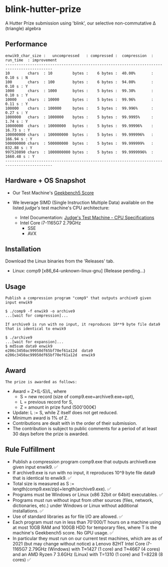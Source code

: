 # blink-hutter-prize
A Hutter Prize submission using 'blink', our selective non-commutative ∆ (triangle) algebra

## Performance

```
enwik9_char_size :   uncompressed   : compressed :  compression  :  run_time  : improvement
-------------------------------------------------------------------------------------------
10        chars  : 10         bytes :    6 bytes :  40.00%       :     0.10 s : N          
100       chars  : 100        bytes :    6 bytes :  94.00%       :     0.10 s : Y          
1000      chars  : 1000       bytes :    5 bytes :  99.30%       :     0.10 s : Y          
10000     chars  : 10000      bytes :    5 bytes :  99.96%       :     0.11 s : Y          
100000    chars  : 100000     bytes :    5 bytes :  99.996%      :     0.27 s : Y          
1000000   chars  : 1000000    bytes :    5 bytes :  99.9995%     :     1.74 s : Y          
10000000  chars  : 10000000   bytes :    5 bytes :  99.99996%    :    16.73 s : Y          
100000000 chars  : 100000000  bytes :    5 bytes :  99.999996%   :   166.94 s : Y          
500000000 chars  : 500000000  bytes :    5 bytes :  99.999999%   :   832.88 s : Y          
997520890 chars  : 1000000000 bytes :    5 bytes :  99.9999996%  :  1660.48 s : Y          
-------------------------------------------------------------------------------------------
```

## Hardware + OS Snapshot

-  Our Test Machine's [Geekbench5 Score](https://browser.geekbench.com/v5/cpu/16402194)

- We leverage SIMD (Single Instruction Multiple Data) available on the listed *judge's* test machine's CPU
architecture:
  - Intel Documentation: [Judge's Test Machine - CPU Specifications](https://ark.intel.com/content/www/us/en/ark/products/208921/intel-core-i71165g7-processor-12m-cache-up-to-4-70-ghz-with-ipu.html)
  - Intel Core i7-1165G7 2.79GHz
    - SSE
    - AVX

## Installation
Download the Linux binaries from the 'Releases' tab.

- Linux: comp9 \[x86_64-unknown-linux-gnu\] (Release pending...)

## Usage
`Publish a compression program "comp9" that outputs archive9 given input enwik9`
```
$ ./comp9 -f enwik9 -o archive9
...[wait for compression]...
```

`If archive9 is run with no input, it reproduces 10**9 byte file data9 that is identical to enwik9`
```
$ ./archive9
...[wait for expansion]...
$ md5sum data9 enwik9
e206c3450ac99950df65bf70ef61a12d  data9
e206c3450ac99950df65bf70ef61a12d  enwik9
```

## Award
`The prize is awarded as follows:`
- Award = Z×(L-S)/L, where
  - S = new record (size of comp9.exe+archive9.exe+opt),
  - L = previous record for S,
  - Z = amount in prize fund (500'000€)
- Update: L := S, while Z itself does not get reduced.
- Minimum award is 1% of Z.
- Contributions are dealt with in the order of their submission.
- The contribution is subject to public comments for a period of at least 30 days before the prize is awarded.

## Rule Fulfillment
- Publish a compression program comp9.exe that outputs archive9.exe given input enwik9. ✅
- If archive9.exe is run with no input, it reproduces 10^9 byte file data9 that is identical to enwik9. ✅
- Total size is measured as S := length(comp9.exe/zip)+length(archive9.exe). ✅
- Programs must be Windows or Linux (x86 32bit or 64bit) executables. ✅
- Programs must run without input from other sources (files, network, dictionaries, etc.) under Windows or Linux without additional installations. ✅
- Use of standard libraries as for file I/O are allowed. ✅
- Each program must run in less than 70'000/T hours on a machine using at most 10GB RAM and 100GB HDD for temporary files, where T is the machine's Geekbench5 score. No GPU usage. ✅
- In particular they must run on our current test machines, which are as of 2021 (but may change without notice) a Lenovo 82HT Intel Core i7-1165G7 2.79GHz (Windows) with T≈1427 (1 core) and T≈4667 (4 cores) and an AMD Ryzen 7 3.6GHz (Linux) with T=1310 (1 core) and T=8228 (8 cores) ✅
